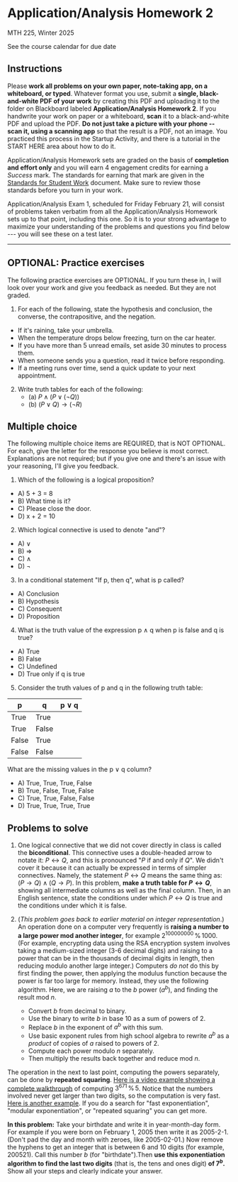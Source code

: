 # Application/Analysis Homework 2

MTH 225, Winter 2025

See the course calendar for due date

## Instructions

Please **work all problems on your own paper, note-taking app, on a whiteboard, or typed**. Whatever format you use, submit a **single, black-and-white PDF of your work** by creating this PDF and uploading it to the folder on Blackboard labeled **Application/Analysis Homework 2**. If you handwrite your work on paper or a whiteboard, **scan** it to a black-and-white PDF and upload the PDF. **Do not just take a picture with your phone -- scan it, using a scanning app** so that the result is a PDF, not an image. You practiced this process in the Startup Activity, and there is a tutorial in the START HERE area about how to do it. 

Application/Analysis Homework sets are graded on the basis of **completion and effort only** and you will earn 4 engagement credits for earning a *Success* mark. The standards for earning that mark are given in the [Standards for Student Work](https://github.com/RobertTalbert/discretecs/blob/master/MTH225-Winter2025/course-docs/Standards%20for%20Student%20Work%20MTH%20225%20W25.md) document. Make sure to review those standards before you turn in your work. 

Application/Analysis Exam 1, scheduled for Friday February 21, will consist of problems taken verbatim from all the Application/Analysis Homework sets up to that point, including this one. So it is to your strong advantage to maximize your understanding of the problems and questions you find below --- you will see these on a test later.  


---

## OPTIONAL: Practice exercises 

The following practice exercises are OPTIONAL. If you turn these in, I will look over your work and give you feedback as needed. But they are not graded. 

1. For each of the following, state the hypothesis and conclusion, the converse, the contrapositive, and the negation. 
- If it's raining, take your umbrella.
- When the temperature drops below freezing, turn on the car heater.
- If you have more than 5 unread emails, set aside 30 minutes to process them.
- When someone sends you a question, read it twice before responding.
- If a meeting runs over time, send a quick update to your next appointment.

2. Write truth tables for each of the following: 
   - (a) $P \wedge (P \vee (\neg Q))$
   - (b) $(P \vee Q) \rightarrow (\neg R)$ 

 
## Multiple choice

The following multiple choice items are REQUIRED, that is NOT OPTIONAL. For each, give the letter for the response you believe is most correct. Explanations are not required; but if you give one and there's an issue with your reasoning, I'll give you feedback. 

1. Which of the following is a logical proposition?
- A) 5 + 3 = 8
- B) What time is it?
- C) Please close the door.
- D) x + 2 = 10

2. Which logical connective is used to denote "and"?
- A) ∨ 
- B) ⇒ 
- C) ∧ 
- D) ¬ 

3. In a conditional statement "If p, then q", what is p called?
- A) Conclusion
- B) Hypothesis
- C) Consequent
- D) Proposition

4. What is the truth value of the expression p ∧ q when p is false and q is true?
- A) True
- B) False
- C) Undefined
- D) True only if q is true

5. Consider the truth values of p and q in the following truth table:

| p     | q     | p ∨ q |
|-------|-------|-------|
| True  | True  |       |
| True  | False |       |
| False | True  |       |
| False | False |       |

What are the missing values in the p ∨ q column?
- A) True, True, True, False
- B) True, False, True, False
- C) True, True, False, False
- D) True, True, True, True



## Problems to solve 

1. One logical connective that we did not cover directly in class is called the **biconditional**. This connective uses a double-headed arrow to notate it: $P \leftrightarrow Q$, and this is pronounced "$P$ if and only if $Q$". We didn't cover it because it can actually be expressed in terms of simpler connectives. Namely, the statement $P \leftrightarrow Q$ means the same thing as: $(P \rightarrow Q) \wedge (Q \rightarrow P)$. In this problem, **make a truth table for $P \leftrightarrow Q$**, showing all intermediate columns as well as the final column. Then, in an English sentence, state the conditions under which $P \leftrightarrow Q$ is true and the conditions under which it is false. 

2. (*This problem goes back to earlier material on integer representation*.) An operation done on a computer very frequently is **raising a number to a large power mod another integer**, for example $2^{100000000} \,  \% \, 1000$. (For example, encrypting data using the RSA encryption system involves taking a medium-sized integer (3-6 decimal digits) and raising to a power that can be in the thousands of decimal digits in length, then reducing modulo another large integer.) Computers *do not* do this by first finding the power, then applying the modulus function because the power is far too large for memory. Instead, they use the following algorithm. Here, we are raising $a$ to the $b$ power ($a^b$), and finding the result mod $n$. 
 
   - Convert $b$ from decimal to binary. 
   - Use the binary to write $b$ in base 10 as a sum of powers of 2. 
   - Replace $b$ in the exponent of $a^b$ with this sum. 
   - Use basic exponent rules from high school algebra to rewrite $a^b$ as a *product* of copies of $a$ raised to powers of 2. 
   - Compute each power modulo $n$ separately. 
   - Then multiply the results back together and reduce mod $n$. 

The operation in the next to last point, computing the powers separately, can be done by **repeated squaring**. [Here is a video example showing a complete walkthrough](https://gvsu.hosted.panopto.com/Panopto/Pages/Viewer.aspx?id=7c542261-4957-4bd6-8f85-b26d01244f9e) of computing $3^{671} \, \% \, 5$. Notice that the numbers involved never get larger than two digits, so the computation is very fast. [Here is another example](https://www.youtube.com/watch?v=EHUgNLN8F1Y). If you do a search for "fast exponentiation", "modular exponentiation", or "repeated squaring" you can get more. 

**In this problem:** Take your birthdate and write it in year-month-day form. For example if you were born on February 1, 2005 then write it as 2005-2-1. (Don't pad the day and month with zeroes, like 2005-02-01.) Now remove the hyphens to get an integer that is between 6 and 10 digits (for example, 200521). Call this number $b$ (for "birthdate").Then **use this exponentiation algorithm to find the last two digits** (that is, the tens and ones digit) **of $7^b$.** Show all your steps and clearly indicate your answer. 